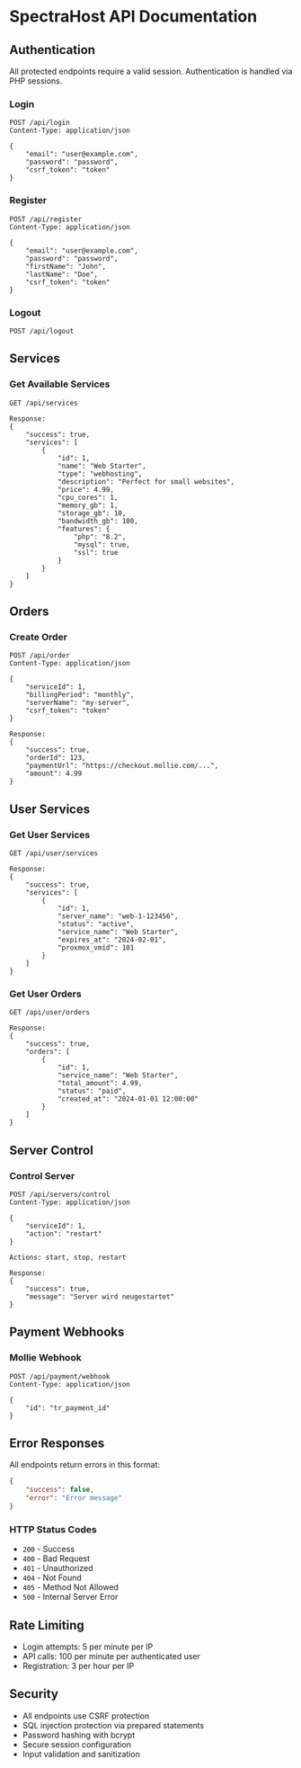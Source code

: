 # SpectraHost API Documentation

## Authentication

All protected endpoints require a valid session. Authentication is handled via PHP sessions.

### Login
```
POST /api/login
Content-Type: application/json

{
    "email": "user@example.com",
    "password": "password",
    "csrf_token": "token"
}
```

### Register
```
POST /api/register
Content-Type: application/json

{
    "email": "user@example.com",
    "password": "password",
    "firstName": "John",
    "lastName": "Doe",
    "csrf_token": "token"
}
```

### Logout
```
POST /api/logout
```

## Services

### Get Available Services
```
GET /api/services

Response:
{
    "success": true,
    "services": [
        {
            "id": 1,
            "name": "Web Starter",
            "type": "webhosting",
            "description": "Perfect for small websites",
            "price": 4.99,
            "cpu_cores": 1,
            "memory_gb": 1,
            "storage_gb": 10,
            "bandwidth_gb": 100,
            "features": {
                "php": "8.2",
                "mysql": true,
                "ssl": true
            }
        }
    ]
}
```

## Orders

### Create Order
```
POST /api/order
Content-Type: application/json

{
    "serviceId": 1,
    "billingPeriod": "monthly",
    "serverName": "my-server",
    "csrf_token": "token"
}

Response:
{
    "success": true,
    "orderId": 123,
    "paymentUrl": "https://checkout.mollie.com/...",
    "amount": 4.99
}
```

## User Services

### Get User Services
```
GET /api/user/services

Response:
{
    "success": true,
    "services": [
        {
            "id": 1,
            "server_name": "web-1-123456",
            "status": "active",
            "service_name": "Web Starter",
            "expires_at": "2024-02-01",
            "proxmox_vmid": 101
        }
    ]
}
```

### Get User Orders
```
GET /api/user/orders

Response:
{
    "success": true,
    "orders": [
        {
            "id": 1,
            "service_name": "Web Starter",
            "total_amount": 4.99,
            "status": "paid",
            "created_at": "2024-01-01 12:00:00"
        }
    ]
}
```

## Server Control

### Control Server
```
POST /api/servers/control
Content-Type: application/json

{
    "serviceId": 1,
    "action": "restart"
}

Actions: start, stop, restart

Response:
{
    "success": true,
    "message": "Server wird neugestartet"
}
```

## Payment Webhooks

### Mollie Webhook
```
POST /api/payment/webhook
Content-Type: application/json

{
    "id": "tr_payment_id"
}
```

## Error Responses

All endpoints return errors in this format:
```json
{
    "success": false,
    "error": "Error message"
}
```

### HTTP Status Codes
- `200` - Success
- `400` - Bad Request
- `401` - Unauthorized
- `404` - Not Found
- `405` - Method Not Allowed
- `500` - Internal Server Error

## Rate Limiting

- Login attempts: 5 per minute per IP
- API calls: 100 per minute per authenticated user
- Registration: 3 per hour per IP

## Security

- All endpoints use CSRF protection
- SQL injection protection via prepared statements
- Password hashing with bcrypt
- Secure session configuration
- Input validation and sanitization